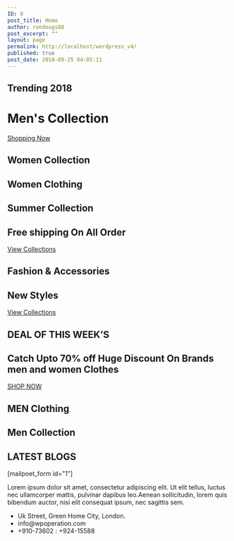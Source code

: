 ```yaml
---
ID: 8
post_title: Home
author: rondougs88
post_excerpt: ""
layout: page
permalink: http://localhost/wordpress_v4/
published: true
post_date: 2018-09-25 04:05:11
---
```

<h2>Trending 2018</h2>
<h1>Men's Collection</h1>
<a href="#" role="button">
Shopping Now
</a>
<h2>Women Collection</h2>
<h2>Women Clothing</h2>
<h2>Summer Collection</h2>
<h2>Free shipping On All Order</h2>
<a href="#" role="button">
View Collections
</a>
<h2>Fashion &amp; Accessories</h2>
<h2>New Styles</h2>
<a href="#" role="button">
View Collections
</a>
<h2>DEAL OF THIS WEEK’S</h2>
<h2>Catch Upto 70% off Huge Discount On Brands men and women Clothes</h2>
<a href="#" role="button">
SHOP NOW
</a>
<h2>MEN Clothing</h2>
<h2>Men Collection</h2>
<h2>LATEST BLOGS</h2>
[mailpoet_form id="1"]

Lorem ipsum dolor sit amet, consectetur adipiscing elit. Ut elit tellus, luctus nec ullamcorper mattis, pulvinar dapibus leo.Aenean sollicitudin, lorem quis bibendum auctor, nisi elit consequat ipsum, nec sagittis sem.
<ul>
 	<li>Uk Street, Green Home City, London.</li>
 	<li>info@wpoperation.com</li>
 	<li>+910-73602 : +924-15588</li>
</ul>